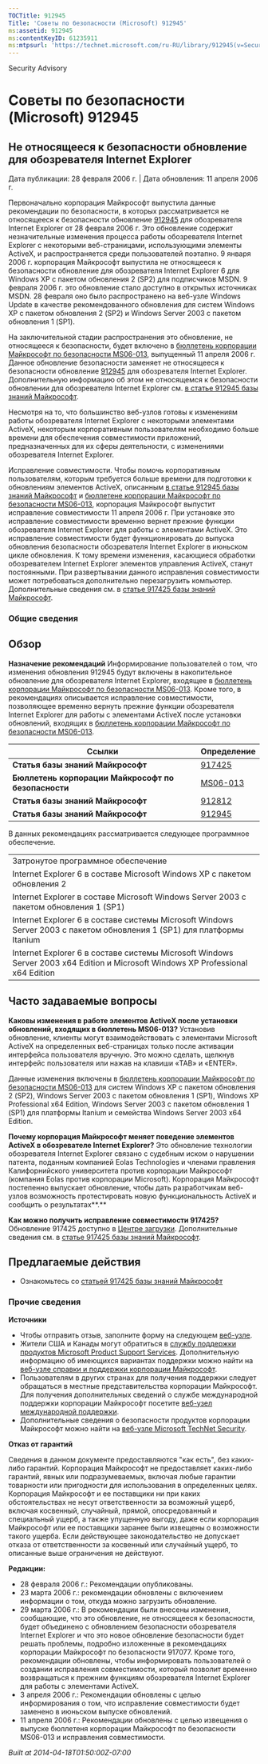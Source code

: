 ```yaml
---
TOCTitle: 912945
Title: 'Советы по безопасности (Microsoft) 912945'
ms:assetid: 912945
ms:contentKeyID: 61235911
ms:mtpsurl: 'https://technet.microsoft.com/ru-RU/library/912945(v=Security.10)'
---
```


Security Advisory

Советы по безопасности (Microsoft) 912945
=========================================

Не относящееся к безопасности обновление для обозревателя Internet Explorer
---------------------------------------------------------------------------

Дата публикации: 28 февраля 2006 г. | Дата обновления: 11 апреля 2006 г.

Первоначально корпорация Майкрософт выпустила данные рекомендации по безопасности, в которых рассматривается не относящееся к безопасности обновление [912945](http://support.microsoft.com/kb/912945) для обозревателя Internet Explorer от 28 февраля 2006 г. Это обновление содержит незначительные изменения процесса работы обозревателя Internet Explorer с некоторыми веб-страницами, использующими элементы ActiveX, и распространяется среди пользователей поэтапно. 9 января 2006 г. корпорация Майкрософт выпустила не относящееся к безопасности обновление для обозревателя Internet Explorer 6 для Windows XP с пакетом обновления 2 (SP2) для подписчиков MSDN. 9 февраля 2006 г. это обновление стало доступно в открытых источниках MSDN. 28 февраля оно было распространено на веб-узле Windows Update в качестве рекомендованного обновления для систем Windows XP с пакетом обновления 2 (SP2) и Windows Server 2003 с пакетом обновления 1 (SP1).

На заключительной стадии распространения это обновление, не относящееся к безопасности, будет включено в [бюллетень корпорации Майкрософт по безопасности MS06-013](http://go.microsoft.com/fwlink/?linkid=62568), выпущенный 11 апреля 2006 г. Данное обновление безопасности заменяет не относящееся к безопасности обновление [912945](http://support.microsoft.com/kb/912945) для обозревателя Internet Explorer. Дополнительную информацию об этом не относящемся к безопасности обновлении для обозревателя Internet Explorer см. [в статье 912945 базы знаний Майкрософт](http://support.microsoft.com/kb/912945).

Несмотря на то, что большинство веб-узлов готовы к изменениям работы обозревателя Internet Explorer с некоторыми элементами ActiveX, некоторым корпоративным пользователям необходимо больше времени для обеспечения совместимости приложений, предназначенных для их сферы деятельности, с изменениями обозревателя Internet Explorer.

Исправление совместимости. Чтобы помочь корпоративным пользователям, которым требуется больше времени для подготовки к обновлениям элементов ActiveX, описанным [в статье 912945 базы знаний Майкрософт](http://support.microsoft.com/kb/912945) и [бюллетене корпорации Майкрософт по безопасности MS06-013](http://go.microsoft.com/fwlink/?linkid=62568), корпорация Майкрософт выпустит исправление совместимости 11 апреля 2006 г. При установке это исправление совместимости временно вернет прежние функции обозревателя Internet Explorer для работы с элементами ActiveX. Это исправление совместимости будет функционировать до выпуска обновления безопасности обозревателя Internet Explorer в июньском цикле обновления. К тому времени изменения, касающиеся обработки обозревателем Internet Explorer элементов управления ActiveX, станут постоянными. При развертывании данного исправления совместимости может потребоваться дополнительно перезагрузить компьютер. Дополнительные сведения см. в [статье 917425 базы знаний Майкрософт](http://support.microsoft.com/kb/917425).

### Общие сведения

Обзор
-----

<span></span>
**Назначение рекомендаций** Информирование пользователей о том, что изменения обновления 912945 будут включены в накопительное обновление для обозревателя Internet Explorer, входящее в [бюллетень корпорации Майкрософт по безопасности MS06-013](http://go.microsoft.com/fwlink/?linkid=62568). Кроме того, в рекомендациях описывается исправление совместимости, позволяющее временно вернуть прежние функции обозревателя Internet Explorer для работы с элементами ActiveX после установки обновлений, входящих в [бюллетень корпорации Майкрософт по безопасности MS06-013](http://go.microsoft.com/fwlink/?linkid=62568).

| Ссылки                                              | Определение                                              |
|-----------------------------------------------------|----------------------------------------------------------|
| **Статья базы знаний Майкрософт**                   | [917425](http://support.microsoft.com/kb/917425)         |
| **Бюллетень корпорации Майкрософт по безопасности** | [MS06-013](http://go.microsoft.com/fwlink/?linkid=62568) |
| **Статья базы знаний Майкрософт**                   | [912812](http://support.microsoft.com/kb/912812)         |
| **Статья базы знаний Майкрософт**                   | [912945](http://support.microsoft.com/kb/912945)         |

В данных рекомендациях рассматривается следующее программное обеспечение.

|                                                                                                                                 |
|---------------------------------------------------------------------------------------------------------------------------------|
| Затронутое программное обеспечение                                                                                              |
| Internet Explorer 6 в составе Microsoft Windows XP с пакетом обновления 2                                                       |
| Internet Explorer в составе Microsoft Windows Server 2003 с пакетом обновления 1 (SP1)                                          |
| Internet Explorer 6 в составе системы Microsoft Windows Server 2003 с пакетом обновления 1 (SP1) для платформы Itanium          |
| Internet Explorer 6 в составе системы Microsoft Windows Server 2003 x64 Edition и Microsoft Windows XP Professional x64 Edition |

Часто задаваемые вопросы
------------------------

<span></span>
**Каковы изменения в работе элементов ActiveX после установки обновлений, входящих в бюллетень MS06-013?**
Установив обновление, клиенты могут взаимодействовать с элементами Microsoft ActiveX на определенных веб-страницах только после активации интерфейса пользователя вручную. Это можно сделать, щелкнув интерфейс пользователя или нажав на клавиши «TAB» и «ENTER».

Данные изменения включены в [бюллетень корпорации Майкрософт по безопасности MS06-013](http://go.microsoft.com/fwlink/?linkid=62568) для систем Windows XP с пакетом обновления 2 (SP2), Windows Server 2003 с пакетом обновления 1 (SP1), Windows XP Professional x64 Edition, Windows Server 2003 с пакетом обновления 1 (SP1) для платформы Itanium и семейства Windows Server 2003 x64 Edition.

**Почему корпорация Майкрософт меняет поведение элементов ActiveX в обозревателе Internet Explorer?**
Это обновление технологии обозревателя Internet Explorer связано с судебным иском о нарушении патента, поданным компанией Eolas Technologies и членами правления Калифорнийского университета против корпорации Майкрософт (компания Eolas против корпорации Microsoft). Корпорация Майкрософт постепенно выпускает обновление, чтобы дать разработчикам веб-узлов возможность протестировать новую функциональность ActiveX и сообщить о результатах**.**

**Как можно получить исправление совместимости 917425?**
Обновление 917425 доступно в [Центре загрузки](http://www.microsoft.com/downloads/). Дополнительные сведения см. в [статье 917425 базы знаний Майкрософт](http://support.microsoft.com/kb/917425).

Предлагаемые действия
---------------------

<span></span>
-   Ознакомьтесь со [статьей 917425 базы знаний Майкрософт](http://support.microsoft.com/kb/917425)

### Прочие сведения

**Источники**

-   Чтобы отправить отзыв, заполните форму на следующем [веб-узле](https://support.microsoft.com/common/survey.aspx?scid=sw;en;1257&amp;showpage=1&amp;ws=technet&amp;sd=tech).
-   Жители США и Канады могут обратиться в [службу поддержки продуктов Microsoft Product Support Services](http://go.microsoft.com/fwlink/?linkid=21131). Дополнительную информацию об имеющихся вариантах поддержки можно найти на [веб-узле справки и поддержки корпорации Майкрософт](http://support.microsoft.com?ln=ru).
-   Пользователям в других странах для получения поддержки следует обращаться в местные представительства корпорации Майкрософт. Для получения дополнительных сведений о службе международной поддержки корпорации Майкрософт посетите [веб-узел международной поддержки](http://go.microsoft.com/fwlink/?linkid=21155).
-   Дополнительные сведения о безопасности продуктов корпорации Майкрософт можно найти на [веб-узле Microsoft TechNet Security](http://go.microsoft.com/fwlink/?linkid=21132).

**Отказ от гарантий**

Сведения в данном документе предоставляются "как есть", без каких-либо гарантий. Корпорация Майкрософт не предоставляет каких-либо гарантий, явных или подразумеваемых, включая любые гарантии товарности или пригодности для использования в определенных целях. Корпорация Майкрософт и ее поставщики ни при каких обстоятельствах не несут ответственности за возможный ущерб, включая косвенный, случайный, прямой, опосредованный и специальный ущерб, а также упущенную выгоду, даже если корпорация Майкрософт или ее поставщики заранее были извещены о возможности такого ущерба. Если действующее законодательство не допускает отказа от ответственности за косвенный или случайный ущерб, то описанные выше ограничения не действуют.

**Редакции:**

-   28 февраля 2006 г.: Рекомендации опубликованы.
-   23 марта 2006 г.: рекомендации обновлены с включением информации о том, откуда можно загрузить обновление.
-   29 марта 2006 г.: В рекомендации были внесены изменения, сообщающие, что это обновление, не относящееся к безопасности, будет объединено с обновлением безопасности обозревателя Internet Explorer и что это новое обновление безопасности будет решать проблемы, подробно изложенные в рекомендациях корпорации Майкрософт по безопасности 917077. Кроме того, рекомендации обновлены, чтобы информировать пользователей о создании исправления совместимости, который позволит временно возвращаться к прежним функциям обозревателя Internet Explorer для работы с элементами ActiveX.
-   3 апреля 2006 г.: Рекомендации обновлены с целью информирования о том, что исправление совместимости будет заменено в июньском выпуске обновлений.
-   11 апреля 2006 г.: Рекомендации обновлены с целью извещения о выпуске бюллетеня корпорации Майкрософт по безопасности MS06-013 и исправления совместимости.

*Built at 2014-04-18T01:50:00Z-07:00*

